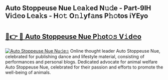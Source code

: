 ## Auto Stoppeuse Nue L𝚎a𝚔ed N𝚞𝚍e - Part-9lH Vi𝚍𝚎o L𝚎a𝚔s - H𝚘𝚝 O𝚗𝚕yf𝚊ns P𝚑𝚘tos iYEyo

# <h2><a href="http://kf8ct5f.oniu.top/?m=Auto+Stoppeuse+Nue">🔗👉 🔴 Auto Stoppeuse Nue P𝚑ot𝚘𝚜 V𝚒d𝚎o</a></h2>

[![Auto Stoppeuse Nue Nu𝚍e𝚜](https://i.imgur.com/0qMVB7G.gif)](http://kf8ct5f.oniu.top/?m=Auto+Stoppeuse+Nue)
Online thought leader Auto Stoppeuse Nue, celebrated for publishing dance and lifestyle material, consisting of performances and personal blogs. Dedicated advocate for animal welfare Auto Stoppeuse Nue, celebrated for their passion and efforts to promote the well-being of animals.  
